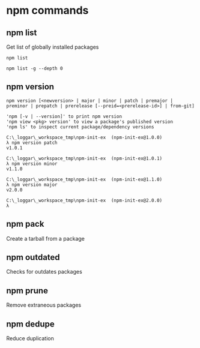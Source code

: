 # npm commands

## npm list

Get list of globally installed packages

```
npm list

npm list -g --depth 0
```

## npm version

```
npm version [<newversion> | major | minor | patch | premajor | preminor | prepatch | prerelease [--preid=<prerelease-id>] | from-git]

'npm [-v | --version]' to print npm version
'npm view <pkg> version' to view a package's published version
'npm ls' to inspect current package/dependency versions
```

```
C:\_loggar\_workspace_tmp\npm-init-ex  (npm-init-ex@1.0.0)
λ npm version patch
v1.0.1

C:\_loggar\_workspace_tmp\npm-init-ex  (npm-init-ex@1.0.1)
λ npm version minor
v1.1.0

C:\_loggar\_workspace_tmp\npm-init-ex  (npm-init-ex@1.1.0)
λ npm version major
v2.0.0

C:\_loggar\_workspace_tmp\npm-init-ex  (npm-init-ex@2.0.0)
λ
```

## npm pack

Create a tarball from a package

## npm outdated

Checks for outdates packages

## npm prune

Remove extraneous packages

## npm dedupe

Reduce duplication
